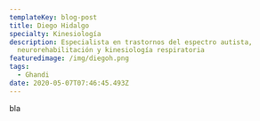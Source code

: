 ```yaml
---
templateKey: blog-post
title: Diego Hidalgo
specialty: Kinesiología
description: Especialista en trastornos del espectro autista,
  neurorehabilitación y kinesiología respiratoria
featuredimage: /img/diegoh.png
tags:
  - Ghandi
date: 2020-05-07T07:46:45.493Z
---
```

bla